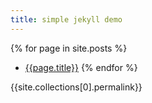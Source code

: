 ```yaml
---
title: simple jekyll demo
---
```


{% for page in site.posts %}
* [{{page.title}}]({{site.baseurl}}{{page.url}})
{% endfor %}

{{site.collections[0].permalink}}
